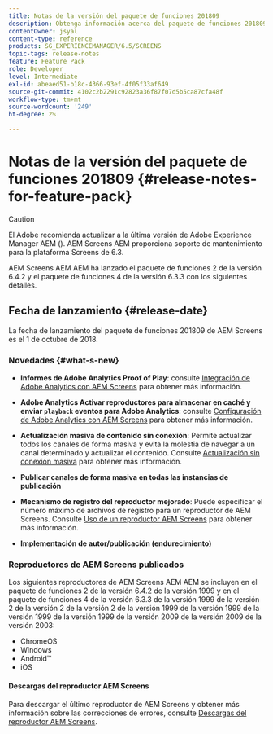 ```yaml
---
title: Notas de la versión del paquete de funciones 201809
description: Obtenga información acerca del paquete de funciones 201809 de AEM Screens lanzado el 1 de octubre de 2018.
contentOwner: jsyal
content-type: reference
products: SG_EXPERIENCEMANAGER/6.5/SCREENS
topic-tags: release-notes
feature: Feature Pack
role: Developer
level: Intermediate
exl-id: abeaed51-b18c-4366-93ef-4f05f33af649
source-git-commit: 4102c2b2291c92823a36f87f07d5b5ca87cfa48f
workflow-type: tm+mt
source-wordcount: '249'
ht-degree: 2%

---
```


# Notas de la versión del paquete de funciones 201809 {#release-notes-for-feature-pack}

>[!CAUTION]
>
>El Adobe recomienda actualizar a la última versión de Adobe Experience Manager AEM (). AEM Screens AEM proporciona soporte de mantenimiento para la plataforma Screens de 6.3.

AEM Screens AEM AEM ha lanzado el paquete de funciones 2 de la versión 6.4.2 y el paquete de funciones 4 de la versión 6.3.3 con los siguientes detalles.

## Fecha de lanzamiento {#release-date}

La fecha de lanzamiento del paquete de funciones 201809 de AEM Screens es el 1 de octubre de 2018.

### Novedades {#what-s-new}

* **Informes de Adobe Analytics Proof of Play**: consulte [Integración de Adobe Analytics con AEM Screens](adobe-analytics-integration-aem-screens.md) para obtener más información.

* **Adobe Analytics Activar reproductores para almacenar en caché y enviar `playback` eventos para Adobe Analytics**: consulte [Configuración de Adobe Analytics con AEM Screens](configuring-adobe-analytics-aem-screens.md) para obtener más información.

* **Actualización masiva de contenido sin conexión**: Permite actualizar todos los canales de forma masiva y evita la molestia de navegar a un canal determinado y actualizar el contenido. Consulte [Actualización sin conexión masiva](bulk-offline-update.md) para obtener más información.

* **Publicar canales de forma masiva en todas las instancias de publicación**
* **Mecanismo de registro del reproductor mejorado**: Puede especificar el número máximo de archivos de registro para un reproductor de AEM Screens. Consulte [Uso de un reproductor AEM Screens](working-with-screens-player.md) para obtener más información.

* **Implementación de autor/publicación (endurecimiento)**

### Reproductores de AEM Screens publicados

Los siguientes reproductores de AEM Screens AEM AEM se incluyen en el paquete de funciones 2 de la versión 6.4.2 de la versión 1999 y en el paquete de funciones 4 de la versión 6.3.3 de la versión 1999 de la versión 2 de la versión 2 de la versión 2 de la versión 1999 de la versión 1999 de la versión 1999 de la versión 1999 de la versión 2009 de la versión 2009 de la versión 2003:

* ChromeOS
* Windows
* Android™
* iOS

#### Descargas del reproductor AEM Screens

Para descargar el último reproductor de AEM Screens y obtener más información sobre las correcciones de errores, consulte [Descargas del reproductor AEM Screens](https://download.macromedia.com/screens/).
